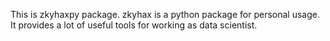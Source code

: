 This is zkyhaxpy package.
zkyhax is a python package for personal usage.
It provides a lot of useful tools for working as data scientist.